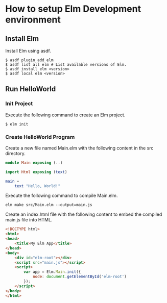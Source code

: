 # How to setup Elm Development environment

## Install Elm

Install Elm using asdf.

```
$ asdf plugin add elm
$ asdf list all elm # List available versions of Elm.
$ asdf install elm <version>
$ asdf local elm <version>
```

## Run HelloWorld

### Init Project

Execute the following command to create an Elm project.

```
$ elm init
```

### Create HelloWorld Program

Create a new file named Main.elm with the following content in the src directory.

```elm
module Main exposing (..)

import Html exposing (text)

main =
    text "Hello, World!"
```

Execute the following command to compile Main.elm.

```
elm make src/Main.elm --output=main.js
```

Create an index.html file with the following content to embed the compiled main.js file into HTML.

```html
<!DOCTYPE html>
<html>
<head>
    <title>My Elm App</title>
</head>
<body>
    <div id="elm-root"></div>
    <script src="main.js"></script>
    <script>
        var app = Elm.Main.init({
            node: document.getElementById('elm-root')
        });
    </script>
</body>
</html>
```